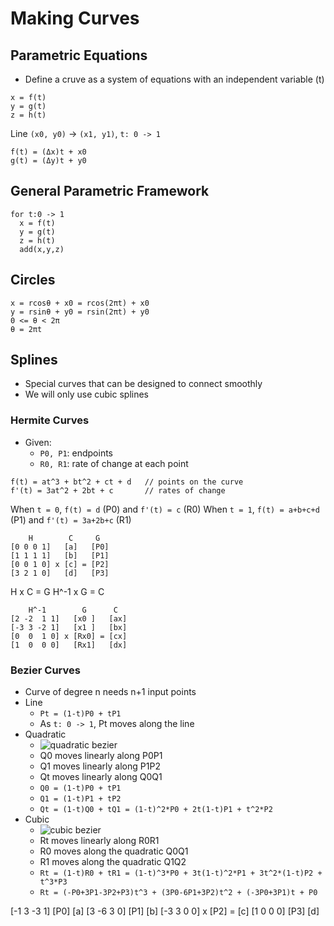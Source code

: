 # Making Curves

## Parametric Equations
- Define a cruve as a system of equations with an independent variable (t)

```
x = f(t)
y = g(t)
z = h(t)
```

Line `(x0, y0)` -> `(x1, y1)`, `t: 0 -> 1`
```
f(t) = (Δx)t + x0
g(t) = (Δy)t + y0
```

## General Parametric Framework

```
for t:0 -> 1
  x = f(t)
  y = g(t)
  z = h(t)
  add(x,y,z)
```

## Circles

```
x = rcosθ + x0 = rcos(2πt) + x0
y = rsinθ + y0 = rsin(2πt) + y0
0 <= θ < 2π
θ = 2πt
```

## Splines
- Special curves that can be designed to connect smoothly
- We will only use cubic splines

### Hermite Curves
- Given:
  - `P0, P1`: endpoints
  - `R0, R1`: rate of change at each point

```
f(t) = at^3 + bt^2 + ct + d   // points on the curve
f'(t) = 3at^2 + 2bt + c       // rates of change
```

When `t = 0`, `f(t) = d` (P0) and `f'(t) = c` (R0)
When `t = 1`, `f(t) = a+b+c+d` (P1) and `f'(t) = 3a+2b+c` (R1)

```
    H        C     G
[0 0 0 1]   [a]   [P0]
[1 1 1 1]   [b]   [P1]
[0 0 1 0] x [c] = [P2]
[3 2 1 0]   [d]   [P3]
```

H x C = G
H^-1 x G = C
```
    H^-1        G      C
[2 -2  1 1]   [x0 ]   [ax]
[-3 3 -2 1]   [x1 ]   [bx]
[0  0  1 0] x [Rx0] = [cx]
[1  0  0 0]   [Rx1]   [dx]
```

### Bezier Curves
- Curve of degree n needs n+1 input points
- Line
  - `Pt = (1-t)P0 + tP1`
  - As `t: 0 -> 1`, Pt moves along the line
- Quadratic
  - ![quadratic bezier](https://upload.wikimedia.org/wikipedia/commons/thumb/6/6b/B%C3%A9zier_2_big.svg/2000px-B%C3%A9zier_2_big.svg.png)
  - Q0 moves linearly along P0P1
  - Q1 moves linearly along P1P2
  - Qt moves linearly along Q0Q1
  - `Q0 = (1-t)P0 + tP1`
  - `Q1 = (1-t)P1 + tP2`
  - `Qt = (1-t)Q0 + tQ1 = (1-t)^2*P0 + 2t(1-t)P1 + t^2*P2`
- Cubic
  - ![cubic bezier](http://upload.wikimedia.org/wikipedia/commons/thumb/8/89/B%C3%A9zier_3_big.svg/480px-B%C3%A9zier_3_big.svg.png)
  - Rt moves linearly along R0R1
  - R0 moves along the quadratic Q0Q1
  - R1 moves along the quadratic Q1Q2
  - `Rt = (1-t)R0 + tR1 = (1-t)^3*P0 + 3t(1-t)^2*P1 + 3t^2*(1-t)P2 + t^3*P3`
  - `Rt = (-P0+3P1-3P2+P3)t^3 + (3P0-6P1+3P2)t^2 + (-3P0+3P1)t + P0`

[-1 3 -3 1]   [P0]   [a]
[3 -6  3 0]   [P1]   [b]
[-3 3  0 0] x [P2] = [c]
[1  0  0 0]   [P3]   [d]
